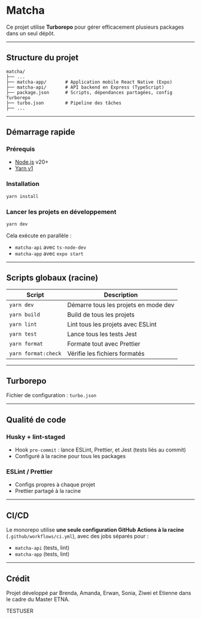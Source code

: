 # Matcha

Ce projet utilise **Turborepo** pour gérer efficacement plusieurs packages dans un seul dépôt.

---

## Structure du projet

```
matcha/
├── ...
├── matcha-app/       # Application mobile React Native (Expo)
├── matcha-api/       # API backend en Express (TypeScript)
├── package.json      # Scripts, dépendances partagées, config Turborepo
├── turbo.json        # Pipeline des tâches
├── ...
```

---

## Démarrage rapide

### Prérequis

- [Node.js](https://nodejs.org) v20+
- [Yarn v1](https://classic.yarnpkg.com/lang/en/)

### Installation

```bash
yarn install
```

### Lancer les projets en développement

```bash
yarn dev
```

Cela exécute en parallèle :

- `matcha-api` avec `ts-node-dev`
- `matcha-app` avec `expo start`

---

## Scripts globaux (racine)

| Script              | Description                          |
| ------------------- | ------------------------------------ |
| `yarn dev`          | Démarre tous les projets en mode dev |
| `yarn build`        | Build de tous les projets            |
| `yarn lint`         | Lint tous les projets avec ESLint    |
| `yarn test`         | Lance tous les tests Jest            |
| `yarn format`       | Formate tout avec Prettier           |
| `yarn format:check` | Vérifie les fichiers formatés        |

---

## Turborepo

Fichier de configuration : `turbo.json`

---

## Qualité de code

### Husky + lint-staged

- Hook `pre-commit` : lance ESLint, Prettier, et Jest (tests liés au commit)
- Configuré à la racine pour tous les packages

### ESLint / Prettier

- Configs propres à chaque projet
- Prettier partagé à la racine

---

## CI/CD

Le monorepo utilise **une seule configuration GitHub Actions à la racine** (`.github/workflows/ci.yml`), avec des jobs séparés pour :

- `matcha-api` (tests, lint)
- `matcha-app` (tests, lint)

---

## Crédit

Projet développé par Brenda, Amanda, Erwan, Sonia, Ziwei et Etienne dans le cadre du Master ETNA.



TESTUSER
